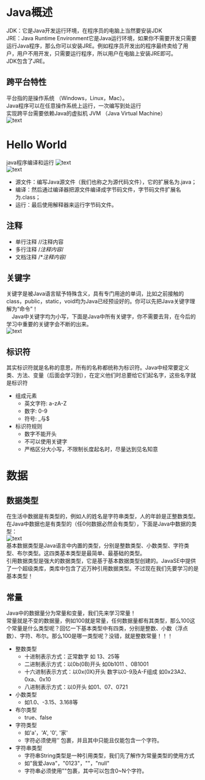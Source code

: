 # Java概述
  JDK：它是Java开发运行环境，在程序员的电脑上当然要安装JDK  
  JRE：Java Runtime Environment它是Java运行环境，如果你不需要开发只需要运行Java程序，那么你可以安装JRE。例如程序员开发出的程序最终卖给了用户，用户不用开发，只需要运行程序，所以用户在电脑上安装JRE即可。  
  JDK包含了JRE。  
## 跨平台特性
  平台指的是操作系统 （Windows，Linux，Mac）。  
  Java程序可以在任意操作系统上运行，一次编写到处运行  
  实现跨平台需要依赖Java的虚拟机 JVM （Java Virtual Machine）  
  ![text](img/doc0101.png?raw=true)  
# Hello World
  java程序编译和运行
  ![text](img/doc0102.png?raw=true)  
  ![text](https://i2.hdslb.com/bfs/face/a32bd449bc313df15cb497f20cae0ab00d97a25d.jpg)
  * 源文件：编写Java源文件（我们也称之为源代码文件），它的扩展名为.java；
  * 编译：然后通过编译器把源文件编译成字节码文件，字节码文件扩展名为.class；
  * 运行：最后使用解释器来运行字节码文件。
## 注释
  * 单行注释    //注释内容
  * 多行注释    /*注释内容*/
  * 文档注释		/**注释内容*/
## 关键字
  关键字是被Java语言赋予特殊含义，具有专门用途的单词，比如之前接触的class，public，static，void均为Java已经预设好的。你可以先把Java关键字理解为“命令”！  
　Java中关键字均为小写，下面是Java中所有关键字，你不需要去背，在今后的学习中重要的关键字会不断的出来。  
  ![text](img/doc0103.png?raw=true)  
## 标识符
  其实标识符就是名称的意思，所有的名称都统称为标识符。Java中经常要定义类、方法、变量（后面会学习到），在定义他们时总要给它们起名字，这些名字就是标识符  
  * 组成元素
    + 英文字符: a-zA-Z
    + 数字: 0-9
    + 符号: _与$
  * 标识符规则
    + 数字不能开头
    + 不可以使用关键字
    + 严格区分大小写，不限制长度起名时，尽量达到见名知意
# 数据
## 数据类型
  在生活中数据是有类型的，例如人的姓名是字符串类型，人的年龄是正整数类型。在Java中数据也是有类型的（任0何数据必然会有类型），下面是Java中数据的类型：  
  ![text](img/doc0104.png?raw=true)  
  基本数据类型是Java语言中内置的类型，分别是整数类型、小数类型、字符类型、布尔类型。这四类基本类型是最简单、最基础的类型。  
  引用数据类型是强大的数据类型，它是基于基本数据类型创建的。JavaSE中提供了一个超级类库，类库中包含了近万种引用数据类型。不过现在我们先要学习的是基本类型！  
## 常量
  Java中的数据量分为常量和变量，我们先来学习常量！  
  常量就是不变的数据量，例如100就是常量，任何数据量都有其类型，那么100这个常量是什么类型呢？回忆一下基本类型中有四类，分别是整数、小数（浮点数）、字符、布尔。那么100是哪一类型呢？没错，就是整数常量！！！  
  * 整数类型
    + 十进制表示方式：正常数字   如 13、25等
    + 二进制表示方式：以0b(0B)开头    如0b1011 、0B1001 
    + 十六进制表示方式：以0x(0X)开头   数字以0-9及A-F组成  如0x23A2、0xa、0x10 
    + 八进制表示方式：以0开头   如01、07、0721
  * 小数类型
    + 如1.0、-3.15、3.168等
  * 布尔类型
    + true、false
  * 字符类型
    + 如'a'，'A', '0', '家'
    + 字符必须使用’’ 包裹，并且其中只能且仅能包含一个字符。
  * 字符串类型
    + 字符串String类型是一种引用类型，我们先了解作为常量类型的使用方式
    + 如"我爱Java"，"0123"，""，"null"
    + 字符串必须使用""包裹，其中可以包含0~N个字符。
    
